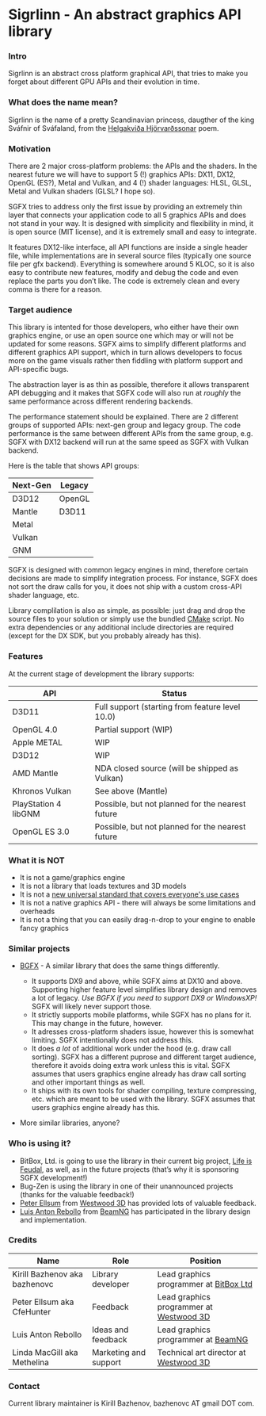 # Sigrlinn - An abstract graphics API library

### Intro
Sigrlinn is an abstract cross platform graphical API, that tries to make you forget about different GPU APIs and their evolution in time.

### What does the name mean?
Sigrlinn is the name of a pretty Scandinavian princess, daugther of the king Sváfnir of Sváfaland, from the [Helgakviða Hjörvarðssonar](http://en.wikipedia.org/wiki/Helgakvi%C3%B0a_Hj%C3%B6rvar%C3%B0ssonar) poem.

### Motivation
There are 2 major cross-platform problems: the APIs and the shaders.
In the nearest future we will have to support 5 (!) graphics APIs: DX11, DX12, OpenGL (ES?), Metal and Vulkan, and 4 (!) shader languages: HLSL, GLSL, Metal and Vulkan shaders (GLSL? I hope so).

SGFX tries to address only the first issue by providing an extremely thin layer that connects your application code to all 5 graphics APIs and does not stand in your way. It is designed with simplicity and flexibility in mind, it is open source (MIT license), and it is extremely small and easy to integrate.

It features DX12-like interface, all API functions are inside a single header file, while implementations are in several source files (typically one source file per gfx backend). Everything is somewhere around 5 KLOC, so it is also easy to contribute new features, modify and debug the code and even replace the parts you don’t like. The code is extremely clean and every comma is there for a reason.

### Target audience
This library is intented for those developers, who either have their own graphics engine, or use an open source one which may or will not be updated for some reasons. SGFX aims to simplify different platforms and different graphics API support, which in turn allows developers to focus more on the game visuals rather then fiddling with platform support and API-specific bugs.

The abstraction layer is as thin as possible, therefore it allows transparent API debugging and it makes that SGFX code will also run at _roughly_ the same performance across different rendering backends.

The performance statement should be explained. There are 2 different groups of supported APIs: next-gen group and legacy group. The code performance is the same between different APIs from the same group, e.g. SGFX with DX12 backend will run at the same speed as SGFX with Vulkan backend.

Here is the table that shows API groups:

Next-Gen | Legacy
---------|-----------
D3D12    | OpenGL
Mantle   | D3D11
Metal    |
Vulkan   |
GNM      |

SGFX is designed with common legacy engines in mind, therefore certain decisions are made to simplify integration process.
For instance, SGFX does not sort the draw calls for you, it does not ship with a custom cross-API shader language, etc.

Library complilation is also as simple, as possible: just drag and drop the source files to your solution or simply use the bundled [CMake](http://www.cmake.org/) script. No extra dependencies or any additional include directories are required (except for the DX SDK, but you probably already has this).

### Features
At the current stage of development the library supports:

API                  | Status
---------------------|--------------------------------------------------
D3D11                | Full support (starting from feature level 10.0) 
OpenGL 4.0           | Partial support (WIP)
Apple METAL          | WIP
D3D12                | WIP
AMD Mantle           | NDA closed source (will be shipped as Vulkan)
Khronos Vulkan       | See above (Mantle)
PlayStation 4 libGNM | Possible, but not planned for the nearest future
OpenGL ES 3.0        | Possible, but not planned for the nearest future

### What it is NOT
* It is not a game/graphics engine
* It is not a library that loads textures and 3D models
* It is not a [new universal standard that covers everyone's use cases](http://xkcd.com/927/)
* It is not a native graphics API - there will always be some limitations and overheads
* It is not a thing that you can easily drag-n-drop to your engine to enable fancy graphics

### Similar projects

* [BGFX](https://github.com/bkaradzic/bgfx) - A similar library that does the same things differently.
  - It supports DX9 and above, while SGFX aims at DX10 and above. Supporting higher feature level simplifies library design and removes a lot of legacy. *Use BGFX if you need to support DX9 or WindowsXP!* SGFX will likely never support those.
  - It strictly supports mobile platforms, while SGFX has no plans for it. This may change in the future, however.
  - It adresses cross-platform shaders issue, however this is somewhat limiting. SGFX intentionally does not address this.
  - It does *a lot* of additional work under the hood (e.g. draw call sorting). SGFX has a different puprose and different target audience, therefore it avoids doing extra work unless this is vital. SGFX assumes that users graphics engine already has draw call sorting and other important things as well.
  - It ships with its own tools for shader compiling, texture compressing, etc. which are meant to be used with the library. SGFX assumes that users graphics engine already has this.

* More similar libraries, anyone?

### Who is using it?

* BitBox, Ltd. is going to use the library in their current big project, [Life is Feudal](http://lifeisfeudal.com/), as well, as in the future projects (that’s why it is sponsoring SGFX development!)
* Bug-Zen is using the library in one of their unannounced projects (thanks for the valuable feedback!)
* [Peter Ellsum](https://github.com/cfehunter) from [Westwood 3D](http://w3dhub.com/) has provided lots of valuable feedback.
* [Luis Anton Rebollo](https://github.com/luisantonrebollo) from [BeamNG](http://www.beamng.com/) has participated in the library design and implementation.

### Credits

Name                          | Role                  | Position
------------------------------|-----------------------|-------------
Kirill Bazhenov aka bazhenovc | Library developer     | Lead graphics programmer at [BitBox Ltd](http://lifeisfeudal.com/)
Peter Ellsum aka CfeHunter    | Feedback              | Lead graphics programmer at [Westwood 3D](http://w3dhub.com/)
Luis Anton Rebollo            | Ideas and feedback    | Lead graphics programmer at [BeamNG](http://www.beamng.com/)
Linda MacGill aka Methelina   | Marketing and support | Technical art director at [Westwood 3D](http://w3dhub.com/)

### Contact
Current library maintainer is Kirill Bazhenov, bazhenovc AT gmail DOT com.
